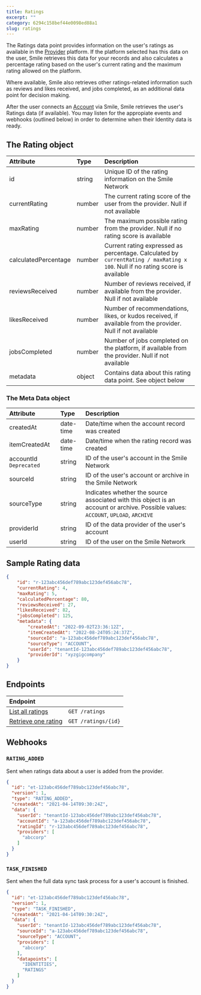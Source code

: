 ```yaml
---
title: Ratings
excerpt: ""
category: 6294c158bef44e0098ed88a1
slug: ratings
---
```


The Ratings data point provides information on the user's ratings as available in the [Provider](/reference/providers) platform. If the platform selected has this data on the user, Smile retrieves this data for your records and also calculates a percentage rating based on the user's current rating and the maximum rating allowed on the platform.

Where available, Smile also retrieves other ratings-related information such as reviews and likes received, and jobs completed, as an additional data point for decision making.

After the user connects an [Account](/reference/accounts) via Smile, Smile retrieves the user's Ratings data (if available). You may listen for the appropiate events and webhooks (outlined below) in order to determine when their Identity data is ready.

## The Rating object

| Attribute  | Type   | Description |
| :--------- | :----- | :------- |
| id | string | Unique ID of the rating information on the Smile Network |
| currentRating | number | The current rating score of the user from the provider. Null if not available |
| maxRating | number | The maximum possible rating from the provider. Null if no rating score is available |
| calculatedPercentage | number | Current rating expressed as percentage. Calculated by `currentRating / maxRating x 100`. Null if no rating score is available |
| reviewsReceived | number | Number of reviews received, if available from the provider. Null if not available |
| likesReceived | number | Number of recommendations, likes, or kudos received, if available from the provider. Null if not available |
| jobsCompleted | number | Number of jobs completed on the platform, if available from the provider. Null if not available |
| metadata | object | Contains data about this rating data point. See object below |


### The Meta Data object

| Attribute  | Type   | Description |
| :--------- | :----- | :------- |
| createdAt | date-time | Date/time when the account record was created |
| itemCreatedAt | date-time | Date/time when the rating record was created |
| accountId `Deprecated` | string | ID of the user's account in the Smile Network |
| sourceId | string | ID of the user's account or archive in the Smile Network |
| sourceType | string | Indicates whether the source associated with this object is an account or archive. Possible values: `ACCOUNT`, `UPLOAD`, `ARCHIVE` |
| providerId | string | ID of the data provider of the user's account |
| userId | string | ID of the user on the Smile Network |


## Sample Rating data

```json
{
    "id": "r-123abc456def789abc123def456abc78",
    "currentRating": 4,
    "maxRating": 5,
    "calculatedPercentage": 80,
    "reviewsReceived": 27,
    "likesReceived": 82,
    "jobsCompleted": 125,
    "metadata": {
        "createdAt": "2022-09-02T23:36:12Z",
        "itemCreatedAt": "2022-08-24T05:24:37Z",
        "sourceId": "a-123abc456def789abc123def456abc78",
        "sourceType": "ACCOUNT",
        "userId": "tenantId-123abc456def789abc123def456abc78",
        "providerId": "xyzgigcompany"
    }
}
```

## Endpoints

| Endpoint | |
| :------- | :---- |
| [List all ratings](/reference/list-ratings-1) | `GET /ratings` |
| [Retrieve one rating](/reference/get-rating-1) | `GET /ratings/{id}` |

## Webhooks

### `RATING_ADDED`

Sent when ratings data about a user is added from the provider.

```json
{
  "id": "et-123abc456def789abc123def456abc78",
  "version": 1,
  "type": "RATING_ADDED",
  "createdAt": "2021-04-14T09:30:24Z",
  "data": {
    "userId": "tenantId-123abc456def789abc123def456abc78",
    "accountId": "a-123abc456def789abc123def456abc78",
    "ratingId": "r-123abc456def789abc123def456abc78",
    "providers": [
      "abccorp"
    ]
  }
}
```

### `TASK_FINISHED`

Sent when the full data sync task process for a user's account is finished.

```json
{
  "id": "et-123abc456def789abc123def456abc78",
  "version": 1,
  "type": "TASK_FINISHED",
  "createdAt": "2021-04-14T09:30:24Z",
  "data": {
    "userId": "tenantId-123abc456def789abc123def456abc78",
    "sourceId": "a-123abc456def789abc123def456abc78",
    "sourceType": "ACCOUNT",
    "providers": [
      "abccorp"
    ],
    "datapoints": [
      "IDENTITIES",
      "RATINGS"
    ]
  }
}
```
